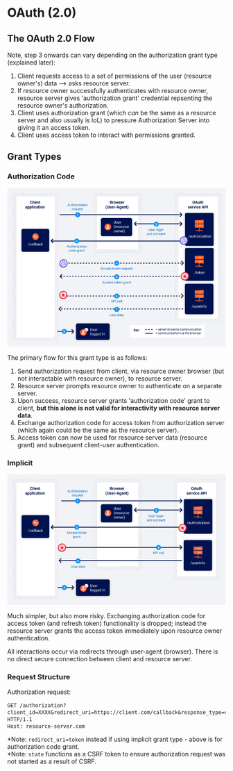 # OAuth (2.0)


## The OAuth 2.0 Flow

Note, step 3 onwards can vary depending on the authorization grant type (explained later):
1. Client requests access to a set of permissions of the user (resource owner's) data --> asks resource server.
2. If resource owner successfully authenticates with resource owner, resource server gives 'authorization grant' credential repsenting the resource owner's authorization.
3. Client uses authorization grant (which _can_ be the same as a resource server and also usually is loL) to pressure Authorization Server into giving it an access token.
4. Client uses access token to interact with permissions granted.


## Grant Types

### Authorization Code
![Alt text](oauth-image.png)

The primary flow for this grant type is as follows:
1. Send authorization request from client, via resource owner browser (but not interactable with resource owner), to resource server.
2. Resource server prompts resource owner to authenticate on a separate server.
3. Upon success, resource server grants 'authorization code' grant to client, **but this alone is not valid for interactivity with resource server data**.
4. Exchange authorization code for access token from authorization server (which again could be the same as the resource server).
5. Access token can now be used for resource server data (resource grant) and subsequent client-user authentication.

### Implicit
![Alt text](oauth-image-1.png)

Much simpler, but also more risky. Exchanging authorization code for access token (and refresh token) functionality is dropped; instead the resource server grants the access token immediately upon resource owner authentication.

All interactions occur via redirects through user-agent (browser). There is no direct secure connection between client and resource server.


### Request Structure

Authorization request:
```
GET /authorization?client_id=XXXX&redirect_uri=https://client.com/callback&response_type=code&scope=openid+profile&state=XXXXXXXXXXXXXXXX HTTP/1.1
Host: resource-server.com
```
*Note: `redirect_uri=token` instead if using implicit grant type - above is for authorization code grant.<br />
*Note: `state` functions as a CSRF token to ensure authorization request was not started as a result of CSRF.


